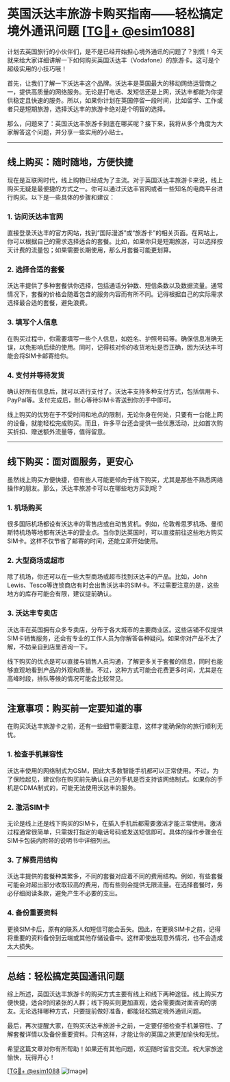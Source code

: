 # 英国沃达丰旅游卡购买指南——轻松搞定境外通讯问题 [[TG💪+ @esim1088](https://t.me/s/esim1088)]

计划去英国旅行的小伙伴们，是不是已经开始担心境外通讯的问题了？别慌！今天就来给大家详细讲解一下如何购买英国沃达丰（Vodafone）的旅游卡。这可是个超级实用的小技巧哦！

首先，让我们了解一下沃达丰这个品牌。沃达丰是英国最大的移动网络运营商之一，提供高质量的网络服务。无论是打电话、发短信还是上网，沃达丰都能为你提供稳定且快速的服务。所以，如果你计划在英国停留一段时间，比如留学、工作或者只是短期旅游，选择沃达丰的旅游卡绝对是个明智的选择。

那么，问题来了：英国沃达丰旅游卡到底在哪买呢？接下来，我将从多个角度为大家解答这个问题，并分享一些实用的小贴士。

---

## 线上购买：随时随地，方便快捷

现在是互联网时代，线上购物已经成为了主流。对于英国沃达丰旅游卡来说，线上购买无疑是最便捷的方式之一。你可以通过沃达丰官网或者一些知名的电商平台进行购买。以下是一些具体的步骤和建议：

### 1. **访问沃达丰官网**
直接登录沃达丰的官方网站，找到“国际漫游”或“旅游卡”的相关页面。在网站上，你可以根据自己的需求选择适合的套餐。比如，如果你只是短期旅游，可以选择按天计费的流量包；如果需要长期使用，那么月套餐可能更划算。

### 2. **选择合适的套餐**
沃达丰提供了多种套餐供你选择，包括通话分钟数、短信条数以及数据流量。通常情况下，套餐的价格会随着包含的服务内容而有所不同。记得根据自己的实际需求选择最合适的套餐，避免浪费。

### 3. **填写个人信息**
在购买过程中，你需要填写一些个人信息，如姓名、护照号码等。确保信息准确无误，以免影响后续的使用。同时，记得核对你的收货地址是否正确，因为沃达丰可能会将SIM卡邮寄给你。

### 4. **支付并等待发货**
确认好所有信息后，就可以进行支付了。沃达丰支持多种支付方式，包括信用卡、PayPal等。支付完成后，耐心等待SIM卡寄送到你的手中即可。

线上购买的优势在于不受时间和地点的限制，无论你身在何处，只要有一台能上网的设备，就能轻松完成购买。而且，许多平台还会提供一些优惠活动，比如首次购买折扣、赠送额外流量等，值得留意。

---

## 线下购买：面对面服务，更安心

虽然线上购买方便快捷，但有些人可能更倾向于线下购买，尤其是那些不熟悉网络操作的朋友。那么，沃达丰旅游卡可以在哪些地方买到呢？

### 1. **机场购买**
很多国际机场都设有沃达丰的零售店或自动售货机。例如，伦敦希思罗机场、曼彻斯特机场等地都有沃达丰的营业点。当你到达英国时，可以直接前往这些地方购买SIM卡。这样不仅节省了邮寄的时间，还能立即开始使用。

### 2. **大型商场或超市**
除了机场，你还可以在一些大型商场或超市找到沃达丰的产品。比如，John Lewis、Tesco等连锁商店有时会出售沃达丰的SIM卡。不过需要注意的是，这些地方的库存可能会有限，建议提前确认。

### 3. **沃达丰专卖店**
沃达丰在英国拥有众多专卖店，分布于各大城市的主要商业区。这些店铺不仅提供SIM卡销售服务，还会有专业的工作人员为你解答各种疑问。如果你对产品不太了解，不妨亲自到店里咨询一下。

线下购买的优点是可以直接与销售人员沟通，了解更多关于套餐的信息，同时也能够直观地看到产品的外观和质量。不过，这种方式可能会花费更多时间，尤其是在高峰时段，排队等候的情况可能会比较常见。

---

## 注意事项：购买前一定要知道的事

在购买沃达丰旅游卡之前，还有一些细节需要注意，这样才能确保你的旅行顺利无忧。

### 1. **检查手机兼容性**
沃达丰使用的网络制式为GSM，因此大多数智能手机都可以正常使用。不过，为了保险起见，建议你在购买前先确认自己的手机是否支持该网络制式。如果你的手机是CDMA制式的，可能无法使用沃达丰的服务。

### 2. **激活SIM卡**
无论是线上还是线下购买的SIM卡，在插入手机后都需要激活才能正常使用。激活过程通常很简单，只需拨打指定的电话号码或发送短信即可。具体的操作步骤会在SIM卡包装内附带的说明书中详细列出。

### 3. **了解费用结构**
沃达丰提供的套餐种类繁多，不同的套餐对应着不同的费用结构。例如，有些套餐可能会对超出部分收取较高的费用，而有些则会提供无限流量。在选择套餐时，务必仔细阅读条款，避免产生不必要的支出。

### 4. **备份重要资料**
更换SIM卡后，原有的联系人和短信可能会丢失。因此，在更换SIM卡之前，记得将重要的资料备份到云端或其他存储设备中。这样即使出现意外情况，也不会造成太大损失。

---

## 总结：轻松搞定英国通讯问题

综上所述，英国沃达丰旅游卡的购买方式主要有线上和线下两种途径。线上购买方便快捷，适合时间紧张的人群；线下购买则更加直观，适合需要面对面咨询的朋友。无论选择哪种方式，只要提前做好准备，都能轻松搞定境外通讯问题。

最后，再次提醒大家，在购买沃达丰旅游卡之前，一定要仔细检查手机兼容性、了解套餐详情以及备份重要资料。只有这样，才能让你的英国之旅更加愉快和无忧。

希望这篇文章对你有所帮助！如果还有其他问题，欢迎随时留言交流。祝大家旅途愉快，玩得开心！

[[TG💪+ @esim1088](https://t.me/s/esim1088) ![Image](https://i.postimg.cc/4NQfJmqS/Snipaste-2025-05-13-00-14-12.png)]
